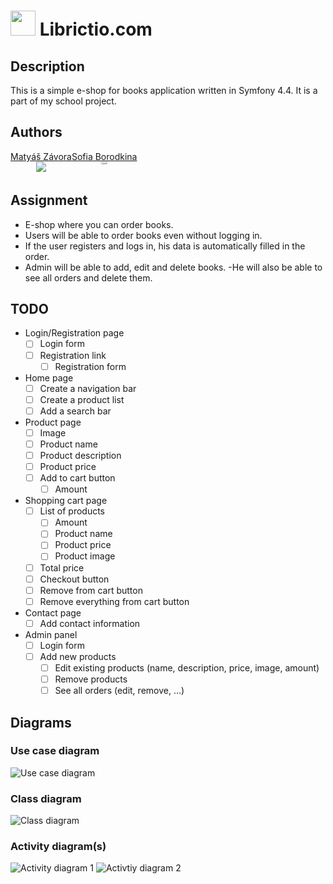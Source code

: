 # <img src="https://i.imgur.com/CW1Cxft.png" width="40"> Librictio.com

## Description
This is a simple e-shop for books application written in Symfony 4.4. It is a part of my school project.

## Authors
<div style="display: flex;">
  <div align="middle">
      <a href="https://www.linkedin.com/in/matyas-zavora/">Matyáš Závora</a><br>
      <img src="https://avatars.githubusercontent.com/u/105340917?v=4">
  </div>
  <div align="middle">
    <a href="https://www.linkedin.com/in/sofie-borodkina-900216269">Sofia Borodkina</a><br>
    <img src="https://media.licdn.com/dms/image/D4E03AQGt6cqa910BHw/profile-displayphoto-shrink_800_800/0/1702592643129?e=2147483647&v=beta&t=bdEUmlb92eDMpQwLmk8Ch97Zj3MWlJvGsja2hIMD1uU" width=31%>
  </div>
</div>


## Assignment
- E-shop where you can order books.
- Users will be able to order books even without logging in.
- If the user registers and logs in, his data is automatically filled in the order.
- Admin will be able to add, edit and delete books.
  -He will also be able to see all orders and delete them.

## TODO
- Login/Registration page
  - [ ] Login form
  - [ ] Registration link
    - [ ] Registration form
- Home page
  - [ ] Create a navigation bar
  - [ ] Create a product list
  - [ ] Add a search bar
- Product page
  - [ ] Image
  - [ ] Product name
  - [ ] Product description
  - [ ] Product price
  - [ ] Add to cart button
    - [ ] Amount
- Shopping cart page
  - [ ] List of products
    - [ ] Amount
    - [ ] Product name
    - [ ] Product price
    - [ ] Product image
  - [ ] Total price
  - [ ] Checkout button
  - [ ] Remove from cart button
  - [ ] Remove everything from cart button
- Contact page
  - [ ] Add contact information
- Admin panel
  - [ ] Login form
  - [ ] Add new products
    - [ ] Edit existing products (name, description, price, image, amount)
    - [ ] Remove products
    - [ ] See all orders (edit, remove, ...)

## Diagrams
### Use case diagram
![Use case diagram](img/diagrams/UseCaseDiagram.png)
### Class diagram
![Class diagram](img/diagrams/ClassDiagram.png)
### Activity diagram(s)
![Activity diagram 1](img/diagrams/ActivityDiagram.png)
![Activtiy diagram 2](img/diagrams/Acttivity_v2.png)
